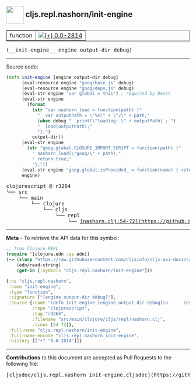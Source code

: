 ## <img width="48px" valign="middle" src="http://i.imgur.com/Hi20huC.png"> cljs.repl.nashorn/init-engine

 <table border="1">
<tr>

<td>function</td>
<td><a href="https://github.com/cljsinfo/cljs-api-docs/tree/0.0-2814"><img valign="middle" alt="[+] 0.0-2814" src="https://img.shields.io/badge/+-0.0--2814-lightgrey.svg"></a> </td>
</tr>
</table>

 <samp>
(__init-engine__ engine output-dir debug)<br>
</samp>

---





Source code:

```clj
(defn init-engine [engine output-dir debug]
      (eval-resource engine "goog/base.js" debug)
      (eval-resource engine "goog/deps.js" debug)
      (eval-str engine "var global = this") ; required by React
      (eval-str engine
        (format
          (str "var nashorn_load = function(path) {"
            "  var outputPath = \"%s\" + \"/\" + path;"
            (when debug "  print(\"loading: \" + outputPath) ; ")
            "  load(outputPath);"
            "};")
          output-dir))
      (eval-str engine
        (str "goog.global.CLOSURE_IMPORT_SCRIPT = function(path) {"
          " nashorn_load(\"goog/\" + path);"
          " return true;"
          "};"))
      (eval-str engine "goog.global.isProvided_ = function(name) { return false; };")
      engine)
```

 <pre>
clojurescript @ r3264
└── src
    └── main
        └── clojure
            └── cljs
                └── repl
                    └── <ins>[nashorn.clj:54-72](https://github.com/clojure/clojurescript/blob/r3264/src/main/clojure/cljs/repl/nashorn.clj#L54-L72)</ins>
</pre>


---

__Meta__ - To retrieve the API data for this symbol:

```clj
;; from Clojure REPL
(require '[clojure.edn :as edn])
(-> (slurp "https://raw.githubusercontent.com/cljsinfo/cljs-api-docs/catalog/cljs-api.edn")
    (edn/read-string)
    (get-in [:symbols "cljs.repl.nashorn/init-engine"]))
```

```clj
{:ns "cljs.repl.nashorn",
 :name "init-engine",
 :type "function",
 :signature ["[engine output-dir debug]"],
 :source {:code "(defn init-engine [engine output-dir debug]\n      (eval-resource engine \"goog/base.js\" debug)\n      (eval-resource engine \"goog/deps.js\" debug)\n      (eval-str engine \"var global = this\") ; required by React\n      (eval-str engine\n        (format\n          (str \"var nashorn_load = function(path) {\"\n            \"  var outputPath = \\\"%s\\\" + \\\"/\\\" + path;\"\n            (when debug \"  print(\\\"loading: \\\" + outputPath) ; \")\n            \"  load(outputPath);\"\n            \"};\")\n          output-dir))\n      (eval-str engine\n        (str \"goog.global.CLOSURE_IMPORT_SCRIPT = function(path) {\"\n          \" nashorn_load(\\\"goog/\\\" + path);\"\n          \" return true;\"\n          \"};\"))\n      (eval-str engine \"goog.global.isProvided_ = function(name) { return false; };\")\n      engine)",
          :repo "clojurescript",
          :tag "r3264",
          :filename "src/main/clojure/cljs/repl/nashorn.clj",
          :lines [54 72]},
 :full-name "cljs.repl.nashorn/init-engine",
 :full-name-encode "cljs.repl.nashorn_init-engine",
 :history [["+" "0.0-2814"]]}

```

---

__Contributions__ to this document are accepted as Pull Requests to the following file:

 <pre>
[cljsdoc/cljs.repl.nashorn_init-engine.cljsdoc](https://github.com/cljsinfo/cljs-api-docs/blob/master/cljsdoc/cljs.repl.nashorn_init-engine.cljsdoc)
</pre>

